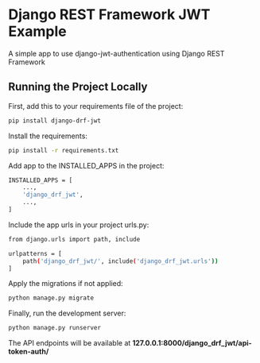 # Django REST Framework JWT Example

A simple app to use django-jwt-authentication using Django REST Framework
## Running the Project Locally

First, add this to your requirements file of the project:

```bash
pip install django-drf-jwt
```

Install the requirements:

```bash
pip install -r requirements.txt
```
Add app to the INSTALLED_APPS in the project:
```bash
INSTALLED_APPS = [
    ...,
    'django_drf_jwt',
    ...,
]
```
Include the app urls in your project urls.py:
```bash
from django.urls import path, include

urlpatterns = [
    path('django_drf_jwt/', include('django_drf_jwt.urls'))
]
```


Apply the migrations if not applied:

```bash
python manage.py migrate
```

Finally, run the development server:

```bash
python manage.py runserver
```

The API endpoints will be available at **127.0.0.1:8000/django_drf_jwt/api-token-auth/**

